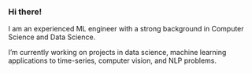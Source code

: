 ### Hi there!

I am an experienced ML engineer with a strong background in Computer Science and Data Science.  

<!--
**nizamphoenix/nizamphoenix** is a ✨ _special_ ✨ repository because its `README.md` (this file) appears on your GitHub profile.
-->


I’m currently working on projects in data science, machine learning applications to time-series, computer vision, and NLP problems. 
